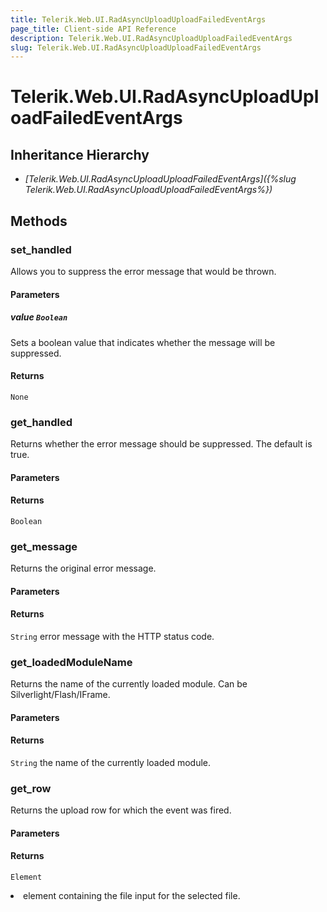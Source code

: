```yaml
---
title: Telerik.Web.UI.RadAsyncUploadUploadFailedEventArgs
page_title: Client-side API Reference
description: Telerik.Web.UI.RadAsyncUploadUploadFailedEventArgs
slug: Telerik.Web.UI.RadAsyncUploadUploadFailedEventArgs
---
```


# Telerik.Web.UI.RadAsyncUploadUploadFailedEventArgs 

## Inheritance Hierarchy

* *[Telerik.Web.UI.RadAsyncUploadUploadFailedEventArgs]({%slug Telerik.Web.UI.RadAsyncUploadUploadFailedEventArgs%})*


## Methods

### set_handled 

Allows you to suppress the error message that would be thrown.

#### Parameters

##### value `Boolean`

Sets a boolean value that indicates whether the message will be suppressed.

#### Returns

`None`

### get_handled 

Returns whether the error message should be suppressed. The default is true.

#### Parameters

#### Returns

`Boolean`

### get_message 

Returns the original error message.

#### Parameters

#### Returns

`String` error message with the HTTP status code.

### get_loadedModuleName 

Returns the name of the currently loaded module. Can be Silverlight/Flash/IFrame.

#### Parameters

#### Returns

`String` the name of the currently loaded module.

### get_row 

Returns the upload row for which the event was fired.

#### Parameters

#### Returns

`Element` <LI> element containing the file input for the selected file.

